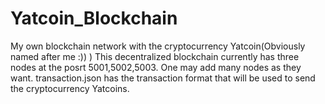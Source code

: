 # Yatcoin_Blockchain
My own blockchain network with the cryptocurrency Yatcoin(Obviously named after me :)) )
This decentralized blockchain currently has three nodes at the posrt 5001,5002,5003. One may add many nodes as they want.
transaction.json has the transaction format that will be used to send the cryptocurrency Yatcoins.
